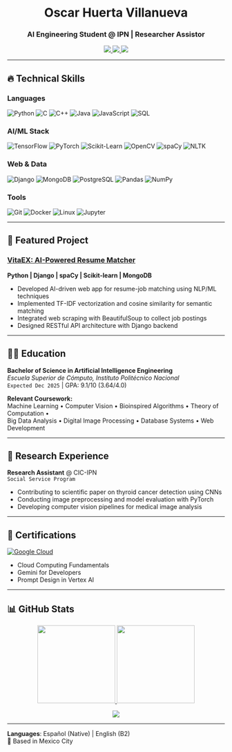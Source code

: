 <!--## Hi there 👋

<!--
**oscarhu19/oscarhu19** is a ✨ _special_ ✨ repository because its `README.md` (this file) appears on your GitHub profile.

Here are some ideas to get you started:

- 🔭 I’m currently working on ...
- 🌱 I’m currently learning ...
- 👯 I’m looking to collaborate on ...
- 🤔 I’m looking for help with ...
- 💬 Ask me about ...
- 📫 How to reach me: ...
- 😄 Pronouns: ...
- ⚡ Fun fact: ...
-->

<h1 align="center">Oscar Huerta Villanueva</h1>
<h3 align="center">AI Engineering Student @ IPN | Researcher Assistor </h3>

<p align="center">
  <a href="mailto:osc.hv1920@gmail.com">
    <img src="https://img.shields.io/badge/Email-osc.hv1920@gmail.com-blue?style=flat&logo=gmail">
  </a>
  <a href="https://linkedin.com/in/huerta-villanueva-oscar-98813a352">
    <img src="https://img.shields.io/badge/LinkedIn-huerta--villanueva--oscar-blue?style=flat&logo=linkedin">
  </a>
  <a href="https://github.com/oscarhu19">
    <img src="https://img.shields.io/badge/GitHub-oscarhu19-black?style=flat&logo=github">
  </a>
</p>

---

## 🔥 Technical Skills

### Languages
![Python](https://img.shields.io/badge/-Python-3776AB?style=flat&logo=python&logoColor=white)
![C](https://img.shields.io/badge/-C-A8B9CC?style=flat&logo=c&logoColor=black)
![C++](https://img.shields.io/badge/-C++-00599C?style=flat&logo=c%2B%2B&logoColor=white)
![Java](https://img.shields.io/badge/-Java-007396?style=flat&logo=java)
![JavaScript](https://img.shields.io/badge/-JavaScript-F7DF1E?style=flat&logo=javascript&logoColor=black)
![SQL](https://img.shields.io/badge/-SQL-4479A1?style=flat&logo=mysql)

### AI/ML Stack
![TensorFlow](https://img.shields.io/badge/-TensorFlow-FF6F00?style=flat&logo=tensorflow)
![PyTorch](https://img.shields.io/badge/-PyTorch-EE4C2C?style=flat&logo=pytorch)
![Scikit-Learn](https://img.shields.io/badge/-Scikit_Learn-F7931E?style=flat&logo=scikit-learn)
![OpenCV](https://img.shields.io/badge/-OpenCV-5C3EE8?style=flat&logo=opencv)
![spaCy](https://img.shields.io/badge/-spaCy-09A3D5?style=flat&logo=spacy)
![NLTK](https://img.shields.io/badge/-NLTK-3a7e3f?style=flat)

### Web & Data
![Django](https://img.shields.io/badge/-Django-092E20?style=flat&logo=django)
![MongoDB](https://img.shields.io/badge/-MongoDB-47A248?style=flat&logo=mongodb)
![PostgreSQL](https://img.shields.io/badge/-PostgreSQL-336791?style=flat&logo=postgresql)
![Pandas](https://img.shields.io/badge/-Pandas-150458?style=flat&logo=pandas)
![NumPy](https://img.shields.io/badge/-NumPy-013243?style=flat&logo=numpy)

### Tools
![Git](https://img.shields.io/badge/-Git-F05032?style=flat&logo=git&logoColor=white)
![Docker](https://img.shields.io/badge/-Docker-2496ED?style=flat&logo=docker)
![Linux](https://img.shields.io/badge/-Linux-FCC624?style=flat&logo=linux&logoColor=black)
![Jupyter](https://img.shields.io/badge/-Jupyter-F37626?style=flat&logo=jupyter)

---

## 🚀 Featured Project

### [VitaEX: AI-Powered Resume Matcher](https://github.com/oscarhu19/VitaEX)
**Python | Django | spaCy | Scikit-learn | MongoDB**
- Developed AI-driven web app for resume-job matching using NLP/ML techniques
- Implemented TF-IDF vectorization and cosine similarity for semantic matching
- Integrated web scraping with BeautifulSoup to collect job postings
- Designed RESTful API architecture with Django backend

---

## 👨‍🎓 Education

**Bachelor of Science in Artificial Intelligence Engineering**  
*Escuela Superior de Cómputo, Instituto Politécnico Nacional*  
`Expected Dec 2025` | GPA: 9.1/10 (3.64/4.0)  

**Relevant Coursework:**  
Machine Learning • Computer Vision • Bioinspired Algorithms • Theory of Computation •  
Big Data Analysis • Digital Image Processing • Database Systems • Web Development

---

## 🔬 Research Experience

**Research Assistant** @ CIC-IPN  
`Social Service Program`  
- Contributing to scientific paper on thyroid cancer detection using CNNs
- Conducting image preprocessing and model evaluation with PyTorch
- Developing computer vision pipelines for medical image analysis

---

## 📜 Certifications

[![Google Cloud](https://img.shields.io/badge/Google_Cloud_Skills-4285F4?style=flat&logo=googlecloud&logoColor=white)](https://www.cloudskillsboost.google/public_profiles/593a7827-b768-4692-9050-369fd3f46c98)  
- Cloud Computing Fundamentals  
- Gemini for Developers  
- Prompt Design in Vertex AI  

---

## 📊 GitHub Stats

<p align="center">
  <a href="https://github.com/oscarhu19">
    <img height="180em" src="https://github-readme-stats.vercel.app/api?username=oscarhu19&show_icons=true&theme=dark&hide_border=true&count_private=true"/>
    <img height="180em" src="https://github-readme-stats.vercel.app/api/top-langs/?username=oscarhu19&layout=compact&theme=dark&hide_border=true&langs_count=8"/>
  </a>
</p>

<p align="center">
  <img src="https://komarev.com/ghpvc/?username=oscarhu19&color=blue&style=flat-square">
</p>

---

**Languages**: Español (Native) | English (B2)  
📍 Based in Mexico City

